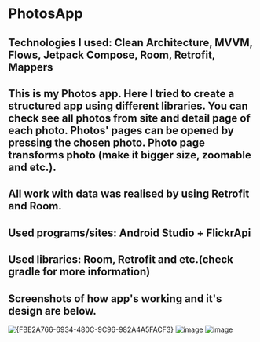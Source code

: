 # PhotosApp
Technologies I used: Clean Architecture, MVVM, Flows, Jetpack Compose, Room, Retrofit, Mappers
--------------------------------------------------------------------------------------
This is my Photos app. Here I tried to create a structured app using different libraries. You can check see all photos from site and detail page of each photo. Photos' pages can be opened by pressing the chosen photo. Photo page transforms photo (make it bigger size, zoomable and etc.).
--------------------------------------------------------------------------------------
All work with data was realised by using Retrofit and Room.
--------------------------------------------------------------------------------------
Used programs/sites: Android Studio + FlickrApi
--------------------------------------------------------------------------------------
Used libraries: Room, Retrofit and etc.(check gradle for more information)
--------------------------------------------------------------------------------------
Screenshots of how app's working and it's design are below.  
--------------------------------------------------------------------------------------
![{FBE2A766-6934-480C-9C96-982A4A5FACF3}](https://github.com/user-attachments/assets/8920883b-c090-4afa-9797-6a8ee3acc78c)
![image](https://github.com/user-attachments/assets/6ac0ccdd-c326-446b-bc8c-3e2a19e014ac)
![image](https://github.com/user-attachments/assets/da19261c-8282-42ba-85d5-f2718bdddfdd)
